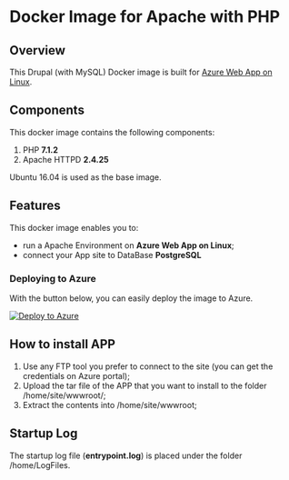 # Docker Image for Apache with PHP
## Overview
This Drupal (with MySQL) Docker image is built for [Azure Web App on Linux](https://docs.microsoft.com/en-us/azure/app-service-web/app-service-linux-intro).

## Components
This docker image contains the following components:

1. PHP          **7.1.2**
2. Apache HTTPD **2.4.25**

Ubuntu 16.04 is used as the base image.

## Features
This docker image enables you to:

- run a Apache Environment on **Azure Web App on Linux**;
- connect your App site to DataBase **PostgreSQL** 

### Deploying to Azure
With the button below, you can easily deploy the image to Azure.

[![Deploy to Azure](http://azuredeploy.net/deploybutton.png)](https://azuredeploy.net/)

## How to install APP
1. Use any FTP tool you prefer to connect to the site (you can get the credentials on Azure portal);
2. Upload the tar file of the APP that you want to install to the folder /home/site/wwwroot/;
3. Extract the contents into /home/site/wwwroot;

## Startup Log
The startup log file (**entrypoint.log**) is placed under the folder /home/LogFiles.